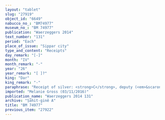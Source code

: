 ```yaml
---
layout: "tablet"
slug: "27919"
object_id: "6649"
nabucco_no_: "BM74977"
museum_no_: "BM 74977"
publication: "Waerzeggers 2014"
text_number: "131"
period: "Each"
place_of_issue: "Sippar city"
type_and_content: "Receipts"
day_remark: "[-]"
month: "IV"
month_remark: "-"
year: "26"
year_remark: "[ ]?"
king: "Dar"
king_remark: "-"
paraphrase: "Receipt of silver: <strong>C</strong>, deputy (<em>&scaron;an&ucirc;</em>) of<strong> A</strong>, receives from the scribe (<em>ṭup&scaron;arru</em>) of Ebabbar <strong>B</strong> 3 minas (and [x] shekels) of white silver with stamp-mark (<em>kaspu peṣ&ucirc; &scaron;a lā ginne</em>) by 1/8 alloy (<em>bitqu</em>) per shekel for &ldquo;fitting-out&rdquo; (<em>rikis qabli</em>) the workers of the king (<em>ṣāb &scaron;arri</em>) who are travelling to Susa in the present year under the supervision (<em>&scaron;a qātē</em>) of <strong>A</strong>, the royal resident (<em>qīpu</em>) of Ebabbar. This is in addition (<em>elat</em>) to 307 minas of wool, 0;1 kor (36 l) of salt, 0;1 kor (36 l) of cress (<em>sahl&ucirc;</em>), 0;1 kor (36 l) of oil and 10 sandals (<em>me&scaron;ēnu</em>) received from <strong>B</strong> by <strong>C</strong>. 4 witnesses and the scribe.<br /> &nbsp;<br /> <strong>A</strong> = &Scaron;am&scaron;āya, <em>qīpu</em> (royal resident) of Ebabbar; <strong>B</strong> = Bēl-iddin/Nab&ucirc;-&scaron;umu-lī&scaron;ir/&Scaron;ang&ucirc;-I&scaron;tar, <em>ṭup&scaron;arru</em> (scribe) of Ebabbar; <strong>C</strong> = &Scaron;ama&scaron;-ahu-ittannu/Nidintu, <em>&scaron;an&ucirc;</em> (deputy) of <strong>A</strong>; Scribe = [&hellip;]//&Scaron;ang&ucirc;-[&hellip;]<br /> &nbsp;"
imported: "Melanie Gross (03/11/2016)"
publication_name: "Waerzeggers 2014 131"
archive: "Ṣāhit-ginê A"
title: "BM 74977"
previous_item: "27922"
---
```

